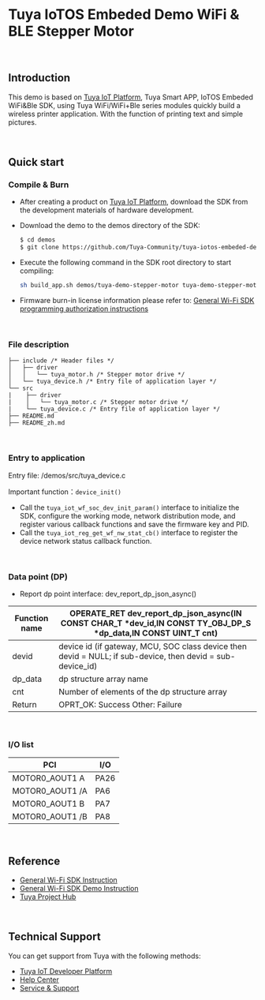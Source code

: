 # Tuya IoTOS Embeded Demo WiFi & BLE Stepper Motor

<br>

## Introduction 

This demo is based on [Tuya IoT Platform](https://iot.tuya.com/), Tuya Smart APP, IoTOS Embeded WiFi&Ble SDK, using Tuya WiFi/WiFi+Ble series modules quickly build a wireless printer application. With the function of printing text and simple pictures.

<br>


## Quick start 

### Compile & Burn

- After creating a product on [Tuya IoT Platform](https://iot.tuya.com/), download the SDK from the development materials of hardware development.

- Download the demo to the demos directory of the SDK:

  ```bash
  $ cd demos
  $ git clone https://github.com/Tuya-Community/tuya-iotos-embeded-demo-wifi-ble-wireless-printer.git
  ```

- Execute the following command in the SDK root directory to start compiling:

  ```bash
  sh build_app.sh demos/tuya-demo-stepper-motor tuya-demo-stepper-motor 1.0.0
  ```

- Firmware burn-in license information please refer to: [General Wi-Fi SDK programming authorization instructions](https://developer.tuya.com/cn/docs/iot/tuya-common-wifi-sdk-burning-and-authorization?id=K9ip0gbawnkn7)  

<br>

### File description 

```
├── include /* Header files */
│   ├── driver
│   │   └── tuya_motor.h /* Stepper motor drive */
│   └── tuya_device.h /* Entry file of application layer */
└── src
|    ├── driver
|    │   └── tuya_motor.c /* Stepper motor drive */
|    └── tuya_device.c /* Entry file of application layer */
├── README.md
├── README_zh.md   
```

<br>

### Entry to application

Entry file: /demos/src/tuya_device.c

Important function：`device_init()`

- Call the `tuya_iot_wf_soc_dev_init_param()` interface to initialize the SDK, configure the working mode, network distribution mode, and register various callback functions and save the firmware key and PID.
- Call the `tuya_iot_reg_get_wf_nw_stat_cb()` interface to register the device network status callback function.

<br>

### Data point (DP)

- Report dp point interface: dev_report_dp_json_async()

| Function name | OPERATE_RET dev_report_dp_json_async(IN CONST CHAR_T *dev_id,IN CONST TY_OBJ_DP_S *dp_data,IN CONST UINT_T cnt) |
| ------------- | ------------------------------------------------------------ |
| devid         | device id (if gateway, MCU, SOC class device then devid = NULL; if sub-device, then devid = sub-device_id) |
| dp_data       | dp structure array name                                      |
| cnt           | Number of elements of the dp structure array                 |
| Return        | OPRT_OK: Success Other: Failure                              |

<br>

### I/O list

| PCI             | I/O  |
| --------------- | ---- |
| MOTOR0_AOUT1 A  | PA26 |
| MOTOR0_AOUT1 /A | PA6  |
| MOTOR0_AOUT1 B  | PA7  |
| MOTOR0_AOUT1 /B | PA8  |

<br>

## Reference

- [General Wi-Fi SDK Instruction](https://developer.tuya.com/en/docs/iot/tuya-common-wifi-sdk?id=K9glcmvw4u9ml) 
- [General Wi-Fi SDK Demo Instruction](https://developer.tuya.com/en/docs/iot/tuya-wifi-sdk-demo-instructions?id=K9oce5ayw5xem) 
- [Tuya Project Hub](https://developer.tuya.com/demo)

<br>

## Technical Support

You can get support from Tuya with the following methods:

- [Tuya IoT Developer Platform](https://developer.tuya.com/en/)
- [Help Center](https://support.tuya.com/en/help)
- [Service & Support](https://service.console.tuya.com)

<br>

